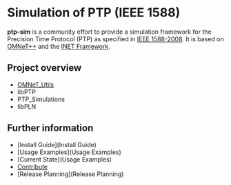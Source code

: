 
# Simulation of PTP (IEEE 1588)

**ptp-sim** is a community effort to provide a simulation framework for the Precision Time Protocol (PTP) as specified in [IEEE 1588-2008][1].
It is based on [OMNeT++][2] and the [INET Framework][3].

[1]: https://standards.ieee.org/standard/1588-2008.html
[2]: https://omnetpp.org/
[3]: https://inet.omnetpp.org/

## Project overview

* [OMNeT_Utils](https://github.com/ptp-sim/OMNeT_Utils)
* libPTP
* PTP_Simulations
* libPLN

## Further information

* [Install Guide](Install Guide)
* [Usage Examples](Usage Examples)
* [Current State](Usage Examples)
* [Contribute](Contribute)
* [Release Planning](Release Planning)
